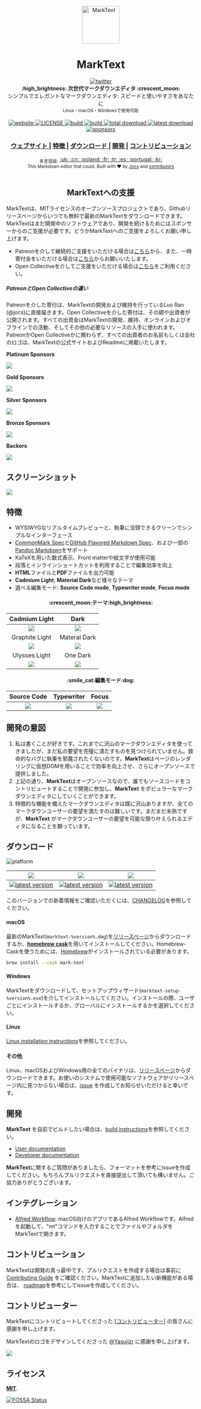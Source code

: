 <p align="center"><img src="../../static/logo-small.png" alt="MarkText" width="100" height="100"></p>

<h1 align="center">MarkText</h1>

<div align="center">
  <a href="https://twitter.com/intent/tweet?via=marktextme&url=https://github.com/marktext/marktext/&text=What%20do%20you%20want%20to%20say%20to%20app?&hashtags=happyMarkText">
    <img src="https://img.shields.io/twitter/url/https/github.com/marktext/marktext.svg?style=for-the-badge" alt="twitter">
  </a>
</div>
<div align="center">
  <strong>:high_brightness: 次世代マークダウンエディタ :crescent_moon:</strong><br>
  シンプルでエレガントなマークダウンエディタ: スピードと使いやすさをあなたに<br>
  <sub>Linux・macOS・Windowsで使用可能</sub>
</div>

<br>

<div align="center">
  <!-- Version -->
  <a href="https://marktext.github.io/website">
    <img src="https://badge.fury.io/gh/jocs%2Fmarktext.svg" alt="website">
  </a>
  <!-- License -->
  <a href="LICENSE">
    <img src="https://img.shields.io/github/license/marktext/marktext.svg" alt="LICENSE">
  </a>
  <!-- Build Status -->
  <a href="https://travis-ci.org/marktext/marktext/">
    <img src="https://travis-ci.org/marktext/marktext.svg?branch=master" alt="build">
  </a>
  <a href="https://ci.appveyor.com/project/marktext/marktext/branch/master">
    <img src="https://ci.appveyor.com/api/projects/status/l4gxgydj0i95hmxg/branch/master?svg=true" alt="build">
  </a>
  <!-- Downloads total -->
  <a href="https://github.com/marktext/marktext/releases">
    <img src="https://img.shields.io/github/downloads/marktext/marktext/total.svg" alt="total download">
  </a>
  <!-- Downloads latest release -->
  <a href="https://github.com/marktext/marktext/releases/latest">
    <img src="https://img.shields.io/github/downloads/marktext/marktext/v0.16.3/total.svg" alt="latest download">
  </a>
  <!-- sponsors -->
  <a href="https://opencollective.com/marktext">
    <img src="https://opencollective.com/marktext/tiers/silver-sponsors/badge.svg?label=SilverSponsors&color=brightgreen" alt="sponsors">
  </a>
</div>

<div align="center">
  <h3>
    <a href="https://marktext.app">
      ウェブサイト
    </a>
    <span> | </span>
    <a href="#features">
      特徴
    </a>
    <span> | </span>
    <a href="#download">
      ダウンロード
    </a>
    <span> | </span>
    <a href="#development">
      開発
    </a>
    <span> | </span>
    <a href="#contribution">
      コントリビューション
    </a>
  </h3>
</div>

<div align="center">
  <sub>多言語版:</sub>
  <a href="../../README.md">
    <span>:uk:</span>
  </a>
  <a href="zh_cn.md">
    <span>:cn:</span>
  </a>
  <a href="pl.md">
    <span>:poland:</span>
  </a>
  <a href="french.md">
    <span>:fr:</span>
  </a>
  <a href="tr.md">
    <span>:tr:</span>
  </a>
  <a href="spanish.md">
    <span>:es:</span>
  </a>
  <a href="pt.md">
    <span>:portugal:</span>
  </a>
  <a href="ko.md">
    <span>:kr:</span>
  </a>
</div>

<div align="center">
  <sub>This Markdown editor that could. Built with ❤︎ by
    <a href="https://github.com/Jocs">Jocs</a> and
    <a href="https://github.com/marktext/marktext/graphs/contributors">
      contributors
    </a>
  </sub>
</div>

<br />

<h2 align="center">MarkTextへの支援</h2>

MarkTextは、MITライセンスのオープンソースプロジェクトであり、Githubリリースページからいつでも無料で最新のMarkTextをダウンロードできます。MarkTextはまだ開発中のソフトウェアであり、開発を続けるためにはスポンサーからのご支援が必要です。どうかMarkTextへのご支援をよろしくお願い申し上げます。

- Patreonを介して継続的ご支援をいただける場合は[こちら](https://www.patreon.com/ranluo)から、また、一時寄付金をいただける場合は[こちら](https://github.com/Jocs/sponsor.me)からお願いいたします。
- Open Collectiveを介してご支援をいただける場合は[こちら](https://opencollective.com/marktext)をご利用ください。

##### PatreonとOpen Collectiveの違い

Patreonを介した寄付は、MarkTextの開発および維持を行っているLuo Ran (@jocs)に直接届きます。Open Collectiveを介した寄付は、その額や出資者が公開されます。すべての出資金はMarkTextの開発、維持、オンラインおよびオフラインでの活動、そしてその他の必要なリソースの入手に使われます。PatreonかOpen Collectiveかに関わらず、すべての出資者のお名前もしくは会社のロゴは、MarkTextの公式サイトおよびReadmeに掲載いたします。

**Platinum Sponsors**

<a href="https://opencollective.com/marktext#platinum-sponsors">
 <img src="https://opencollective.com/marktext/tiers/platinum-sponsors.svg?avatarHeight=36&width=600">
</a>

**Gold Sponsors**

<a href="https://opencollective.com/marktext#platinum-sponsors">
  <img src="https://opencollective.com/marktext/tiers/gold-sponsors.svg?avatarHeight=36&width=600">
</a>

**Silver Sponsors**

<a href="https://opencollective.com/marktext#platinum-sponsors">
  <img src="https://opencollective.com/marktext/tiers/silver-sponsors.svg?avatarHeight=36&width=600">
</a>

**Bronze Sponsors**

<a href="https://opencollective.com/marktext#platinum-sponsors">
  <img src="https://opencollective.com/marktext/tiers/bronze-sponsors.svg?avatarHeight=36&width=600">
</a>

**Backers**

<a href="https://opencollective.com/marktext#backers">
  <img src="https://opencollective.com/marktext/tiers/backer.svg?avatarHeight=36&width=600">
</a>

## スクリーンショット

![](../../docs/marktext.png?raw=true)

<h2 id="features">特徴</h2>

- WYSIWYGなリアルタイムプレビューと、執筆に没頭できるクリーンでシンプルなインターフェース
- [CommonMark Spec](https://spec.commonmark.org/0.29/)と[GitHub Flavored Markdown Spec](https://github.github.com/gfm/)、および一部の[Pandoc Markdown](https://pandoc.org/MANUAL.html#pandocs-markdown)をサポート
- KaTeXを用いた数式表示、Front matterや絵文字が使用可能
- 段落とインラインショートカットを利用することで編集効率を向上
- **HTML**ファイルと**PDF**ファイルを出力可能
- **Cadmium Light**, **Material Dark**など様々なテーマ
- 選べる編集モード: **Source Code mode**, **Typewriter mode**, **Focus mode**

<h4 align="center">:crescent_moon:テーマ:high_brightness:</h4>

| Cadmium Light                                           | Dark                                                  |
|:-------------------------------------------------------:|:-----------------------------------------------------:|
| ![](../../docs/themeImages/cadmium-light.png?raw=true)  | ![](../../docs/themeImages/dark.png?raw=true)         |
| Graphite Light                                          | Materal Dark                                          |
| ![](../../docs/themeImages/graphite-light.png?raw=true) | ![](../../docs/themeImages/materal-dark.png?raw=true) |
| Ulysses Light                                           | One Dark                                              |
| ![](../../docs/themeImages/ulysses-light.png?raw=true)  | ![](../../docs/themeImages/one-dark.png?raw=true)     |

<h4 align="center">:smile_cat:編集モード:dog:</h4>

| Source Code                | Typewriter                     | Focus                     |
|:--------------------------:|:------------------------------:|:-------------------------:|
| ![](../../docs/source.gif) | ![](../../docs/typewriter.gif) | ![](../../docs/focus.gif) |

## 開発の意図

1. 私は書くことが好きです。これまでに沢山のマークダウンエディタを使ってきましたが、まだ私の要望を完璧に満たすものを見つけられていません。致命的なバグに執筆を邪魔されたくないのです。**MarkText**はページのレンダリングに仮想DOMを用いることで効率を向上させ、さらにオープンソースで提供しました。
2. 上記の通り、**MarkText**はオープンソースなので、誰でもソースコードをコントリビュートすることで開発に参加し、**MarkText** をポピュラーなマークダウンエディタにしていくことができます。
3. 特徴的な機能を備えたマークダウンエディタは既に沢山ありますが、全てのマークダウンユーザーの要望を満たすのは難しいです。まだまだ未熟ですが、**MarkText** がマークダウンユーザーの要望を可能な限り叶えられるエディタになることを願っています。

<h2 id="download">ダウンロード</h2>

![platform](https://img.shields.io/static/v1.svg?label=Platform&message=Linux-64%20|%20macOS-64%20|%20Win-32%20|%20Win-64&style=for-the-badge)

| ![]( https://github.com/ryanoasis/nerd-fonts/wiki/screenshots/v1.0.x/mac-pass-sm.png)                                                                                                             | ![]( https://github.com/ryanoasis/nerd-fonts/wiki/screenshots/v1.0.x/windows-pass-sm.png)                                                                                                                     | ![]( https://github.com/ryanoasis/nerd-fonts/wiki/screenshots/v1.0.x/linux-pass-sm.png)                                                                                                                                   |
|:-------------------------------------------------------------------------------------------------------------------------------------------------------------------------------------------------:|:-------------------------------------------------------------------------------------------------------------------------------------------------------------------------------------------------------------:|:-------------------------------------------------------------------------------------------------------------------------------------------------------------------------------------------------------------------------:|
| [![latest version](https://img.shields.io/github/downloads/marktext/marktext/latest/marktext.dmg.svg)](https://github.com/marktext/marktext/releases/download/v0.16.3/marktext.dmg) | [![latest version](https://img.shields.io/github/downloads/marktext/marktext/latest/marktext-setup.exe.svg)](https://github.com/marktext/marktext/releases/download/v0.16.3/marktext-setup.exe) | [![latest version](https://img.shields.io/github/downloads/marktext/marktext/latest/marktext-x86_64.AppImage.svg)](https://github.com/marktext/marktext/releases/download/v0.16.3/marktext-x86_64.AppImage) |

このバージョンでの新着情報をご確認いただくには、[CHANGELOG](../../.github/CHANGELOG.md)を参照してください。

#### macOS

最新のMarkText(`marktext-%version%.dmg`)を[リリースページ](https://github.com/marktext/marktext/releases/latest)からダウンロードするか、[**homebrew cask**](https://github.com/caskroom/homebrew-cask)を用いてインストールしてください。Homebrew-Caskを使うためには、[Homebrew](https://brew.sh/)がインストールされている必要があります。

```bash
brew install --cask mark-text
```

#### Windows

MarkTextをダウンロードして、セットアップウィザード(`marktext-setup-%version%.exe`)を介してインストールしてください。インストールの際、ユーザごとにインストールするか、グローバルにインストールするかを選択してください。

#### Linux

[Linux installation instructions](../../docs/LINUX.md)を参照してください。

#### その他

Linux、macOSおよびWindows用の全てのバイナリは、[リリースページ](https://github.com/marktext/marktext/releases/latest)からダウンロードできます。お使いのシステムで使用可能なソフトウェアがリリースページ内に見つからない場合は、[issue](https://github.com/marktext/marktext/issues) を作成してお知らせいただけると幸いです。

<h2 id="development">開発</h2>

**MarkText** を自前でビルドしたい場合は、[build instructions](../../docs/dev/BUILD.md)を参照してください。

- [User documentation](../../docs/README.md)
- [Developer documentation](../../docs/dev/README.md)

**MarkText**に関するご質問がありましたら、フォーマットを参考にissueを作成してください。もちろんプルリクエストを直接提出して頂いても構いません。ご協力ありがとうございます。

## インテグレーション

- [Alfred Workflow](http://www.packal.org/workflow/mark-text): macOS向けのアプリであるAlfred Workflowです。Alfredを起動して、"mt"コマンドを入力することでファイルやフォルダをMarkTextで開きます。

<h2 id="contribution">コントリビューション</h2>

MarkTextは開発の真っ最中です、プルリクエストを作成する場合は事前に [Contributing Guide](../../CONTRIBUTING.md) をご確認ください。MarkTextに追加したい新機能がある場合は、 [roadmap](https://github.com/marktext/marktext/projects)を参考にしてissueを作成してください。

## コントリビューター

MarkTextにコントリビュートしてくださった [[コントリビューター](https://github.com/marktext/marktext/graphs/contributors)] の皆さんに感謝を申し上げます。

MarkTextのロゴをデザインしてくださった @[Yasujizr](https://github.com/Yasujizr) に感謝を申し上げます。

<a href="https://github.com/marktext/marktext/graphs/contributors"><img src="https://opencollective.com/marktext/contributors.svg?width=890" /></a>

## ライセンス

[**MIT**](../../LICENSE).

[![FOSSA Status](https://app.fossa.io/api/projects/git%2Bgithub.com%2Fmarktext%2Fmarktext.svg?type=large)](https://app.fossa.io/projects/git%2Bgithub.com%2Fmarktext%2Fmarktext?ref=badge_large)
